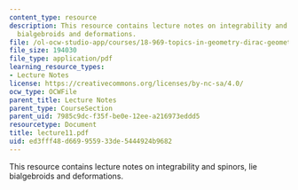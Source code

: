 ```yaml
---
content_type: resource
description: This resource contains lecture notes on integrability and spinors, lie
  bialgebroids and deformations.
file: /ol-ocw-studio-app/courses/18-969-topics-in-geometry-dirac-geometry-fall-2006/ed3fff48d669955933de5444924b9682_lecture11.pdf
file_size: 194030
file_type: application/pdf
learning_resource_types:
- Lecture Notes
license: https://creativecommons.org/licenses/by-nc-sa/4.0/
ocw_type: OCWFile
parent_title: Lecture Notes
parent_type: CourseSection
parent_uid: 7985c9dc-f35f-be0e-12ee-a216973eddd5
resourcetype: Document
title: lecture11.pdf
uid: ed3fff48-d669-9559-33de-5444924b9682
---
```

This resource contains lecture notes on integrability and spinors, lie bialgebroids and deformations.